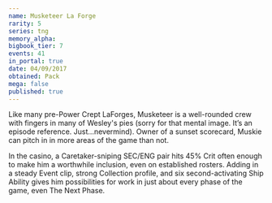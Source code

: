 ```yaml
---
name: Musketeer La Forge
rarity: 5
series: tng
memory_alpha:
bigbook_tier: 7
events: 41
in_portal: true
date: 04/09/2017
obtained: Pack
mega: false
published: true
---
```


Like many pre-Power Crept LaForges, Musketeer is a well-rounded crew with fingers in many of Wesley's pies (sorry for that mental image. It’s an episode reference. Just…nevermind). Owner of a sunset scorecard, Muskie can pitch in in more areas of the game than not.

In the casino, a Caretaker-sniping SEC/ENG pair hits 45% Crit often enough to make him a worthwhile inclusion, even on established rosters. Adding in a steady Event clip, strong Collection profile, and six second-activating Ship Ability gives him possibilities for work in just about every phase of the game, even The Next Phase.
